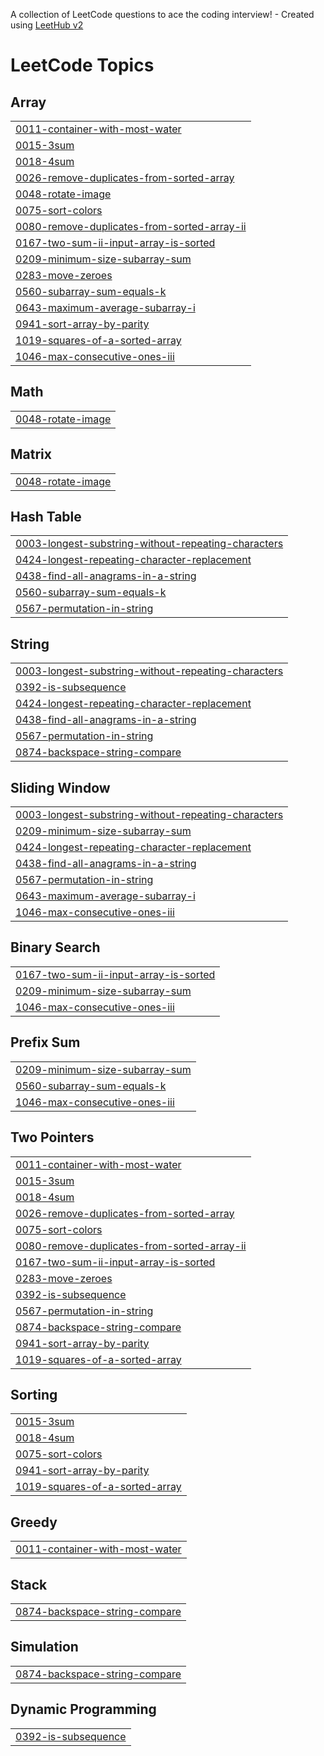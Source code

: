 A collection of LeetCode questions to ace the coding interview! - Created using [LeetHub v2](https://github.com/arunbhardwaj/LeetHub-2.0)
<!---LeetCode Topics Start-->
# LeetCode Topics
## Array
|  |
| ------- |
| [0011-container-with-most-water](https://github.com/Purushoth573/Leetcode_solution/tree/master/0011-container-with-most-water) |
| [0015-3sum](https://github.com/Purushoth573/Leetcode_solution/tree/master/0015-3sum) |
| [0018-4sum](https://github.com/Purushoth573/Leetcode_solution/tree/master/0018-4sum) |
| [0026-remove-duplicates-from-sorted-array](https://github.com/Purushoth573/Leetcode_solution/tree/master/0026-remove-duplicates-from-sorted-array) |
| [0048-rotate-image](https://github.com/Purushoth573/Leetcode_solution/tree/master/0048-rotate-image) |
| [0075-sort-colors](https://github.com/Purushoth573/Leetcode_solution/tree/master/0075-sort-colors) |
| [0080-remove-duplicates-from-sorted-array-ii](https://github.com/Purushoth573/Leetcode_solution/tree/master/0080-remove-duplicates-from-sorted-array-ii) |
| [0167-two-sum-ii-input-array-is-sorted](https://github.com/Purushoth573/Leetcode_solution/tree/master/0167-two-sum-ii-input-array-is-sorted) |
| [0209-minimum-size-subarray-sum](https://github.com/Purushoth573/Leetcode_solution/tree/master/0209-minimum-size-subarray-sum) |
| [0283-move-zeroes](https://github.com/Purushoth573/Leetcode_solution/tree/master/0283-move-zeroes) |
| [0560-subarray-sum-equals-k](https://github.com/Purushoth573/Leetcode_solution/tree/master/0560-subarray-sum-equals-k) |
| [0643-maximum-average-subarray-i](https://github.com/Purushoth573/Leetcode_solution/tree/master/0643-maximum-average-subarray-i) |
| [0941-sort-array-by-parity](https://github.com/Purushoth573/Leetcode_solution/tree/master/0941-sort-array-by-parity) |
| [1019-squares-of-a-sorted-array](https://github.com/Purushoth573/Leetcode_solution/tree/master/1019-squares-of-a-sorted-array) |
| [1046-max-consecutive-ones-iii](https://github.com/Purushoth573/Leetcode_solution/tree/master/1046-max-consecutive-ones-iii) |
## Math
|  |
| ------- |
| [0048-rotate-image](https://github.com/Purushoth573/Leetcode_solution/tree/master/0048-rotate-image) |
## Matrix
|  |
| ------- |
| [0048-rotate-image](https://github.com/Purushoth573/Leetcode_solution/tree/master/0048-rotate-image) |
## Hash Table
|  |
| ------- |
| [0003-longest-substring-without-repeating-characters](https://github.com/Purushoth573/Leetcode_solution/tree/master/0003-longest-substring-without-repeating-characters) |
| [0424-longest-repeating-character-replacement](https://github.com/Purushoth573/Leetcode_solution/tree/master/0424-longest-repeating-character-replacement) |
| [0438-find-all-anagrams-in-a-string](https://github.com/Purushoth573/Leetcode_solution/tree/master/0438-find-all-anagrams-in-a-string) |
| [0560-subarray-sum-equals-k](https://github.com/Purushoth573/Leetcode_solution/tree/master/0560-subarray-sum-equals-k) |
| [0567-permutation-in-string](https://github.com/Purushoth573/Leetcode_solution/tree/master/0567-permutation-in-string) |
## String
|  |
| ------- |
| [0003-longest-substring-without-repeating-characters](https://github.com/Purushoth573/Leetcode_solution/tree/master/0003-longest-substring-without-repeating-characters) |
| [0392-is-subsequence](https://github.com/Purushoth573/Leetcode_solution/tree/master/0392-is-subsequence) |
| [0424-longest-repeating-character-replacement](https://github.com/Purushoth573/Leetcode_solution/tree/master/0424-longest-repeating-character-replacement) |
| [0438-find-all-anagrams-in-a-string](https://github.com/Purushoth573/Leetcode_solution/tree/master/0438-find-all-anagrams-in-a-string) |
| [0567-permutation-in-string](https://github.com/Purushoth573/Leetcode_solution/tree/master/0567-permutation-in-string) |
| [0874-backspace-string-compare](https://github.com/Purushoth573/Leetcode_solution/tree/master/0874-backspace-string-compare) |
## Sliding Window
|  |
| ------- |
| [0003-longest-substring-without-repeating-characters](https://github.com/Purushoth573/Leetcode_solution/tree/master/0003-longest-substring-without-repeating-characters) |
| [0209-minimum-size-subarray-sum](https://github.com/Purushoth573/Leetcode_solution/tree/master/0209-minimum-size-subarray-sum) |
| [0424-longest-repeating-character-replacement](https://github.com/Purushoth573/Leetcode_solution/tree/master/0424-longest-repeating-character-replacement) |
| [0438-find-all-anagrams-in-a-string](https://github.com/Purushoth573/Leetcode_solution/tree/master/0438-find-all-anagrams-in-a-string) |
| [0567-permutation-in-string](https://github.com/Purushoth573/Leetcode_solution/tree/master/0567-permutation-in-string) |
| [0643-maximum-average-subarray-i](https://github.com/Purushoth573/Leetcode_solution/tree/master/0643-maximum-average-subarray-i) |
| [1046-max-consecutive-ones-iii](https://github.com/Purushoth573/Leetcode_solution/tree/master/1046-max-consecutive-ones-iii) |
## Binary Search
|  |
| ------- |
| [0167-two-sum-ii-input-array-is-sorted](https://github.com/Purushoth573/Leetcode_solution/tree/master/0167-two-sum-ii-input-array-is-sorted) |
| [0209-minimum-size-subarray-sum](https://github.com/Purushoth573/Leetcode_solution/tree/master/0209-minimum-size-subarray-sum) |
| [1046-max-consecutive-ones-iii](https://github.com/Purushoth573/Leetcode_solution/tree/master/1046-max-consecutive-ones-iii) |
## Prefix Sum
|  |
| ------- |
| [0209-minimum-size-subarray-sum](https://github.com/Purushoth573/Leetcode_solution/tree/master/0209-minimum-size-subarray-sum) |
| [0560-subarray-sum-equals-k](https://github.com/Purushoth573/Leetcode_solution/tree/master/0560-subarray-sum-equals-k) |
| [1046-max-consecutive-ones-iii](https://github.com/Purushoth573/Leetcode_solution/tree/master/1046-max-consecutive-ones-iii) |
## Two Pointers
|  |
| ------- |
| [0011-container-with-most-water](https://github.com/Purushoth573/Leetcode_solution/tree/master/0011-container-with-most-water) |
| [0015-3sum](https://github.com/Purushoth573/Leetcode_solution/tree/master/0015-3sum) |
| [0018-4sum](https://github.com/Purushoth573/Leetcode_solution/tree/master/0018-4sum) |
| [0026-remove-duplicates-from-sorted-array](https://github.com/Purushoth573/Leetcode_solution/tree/master/0026-remove-duplicates-from-sorted-array) |
| [0075-sort-colors](https://github.com/Purushoth573/Leetcode_solution/tree/master/0075-sort-colors) |
| [0080-remove-duplicates-from-sorted-array-ii](https://github.com/Purushoth573/Leetcode_solution/tree/master/0080-remove-duplicates-from-sorted-array-ii) |
| [0167-two-sum-ii-input-array-is-sorted](https://github.com/Purushoth573/Leetcode_solution/tree/master/0167-two-sum-ii-input-array-is-sorted) |
| [0283-move-zeroes](https://github.com/Purushoth573/Leetcode_solution/tree/master/0283-move-zeroes) |
| [0392-is-subsequence](https://github.com/Purushoth573/Leetcode_solution/tree/master/0392-is-subsequence) |
| [0567-permutation-in-string](https://github.com/Purushoth573/Leetcode_solution/tree/master/0567-permutation-in-string) |
| [0874-backspace-string-compare](https://github.com/Purushoth573/Leetcode_solution/tree/master/0874-backspace-string-compare) |
| [0941-sort-array-by-parity](https://github.com/Purushoth573/Leetcode_solution/tree/master/0941-sort-array-by-parity) |
| [1019-squares-of-a-sorted-array](https://github.com/Purushoth573/Leetcode_solution/tree/master/1019-squares-of-a-sorted-array) |
## Sorting
|  |
| ------- |
| [0015-3sum](https://github.com/Purushoth573/Leetcode_solution/tree/master/0015-3sum) |
| [0018-4sum](https://github.com/Purushoth573/Leetcode_solution/tree/master/0018-4sum) |
| [0075-sort-colors](https://github.com/Purushoth573/Leetcode_solution/tree/master/0075-sort-colors) |
| [0941-sort-array-by-parity](https://github.com/Purushoth573/Leetcode_solution/tree/master/0941-sort-array-by-parity) |
| [1019-squares-of-a-sorted-array](https://github.com/Purushoth573/Leetcode_solution/tree/master/1019-squares-of-a-sorted-array) |
## Greedy
|  |
| ------- |
| [0011-container-with-most-water](https://github.com/Purushoth573/Leetcode_solution/tree/master/0011-container-with-most-water) |
## Stack
|  |
| ------- |
| [0874-backspace-string-compare](https://github.com/Purushoth573/Leetcode_solution/tree/master/0874-backspace-string-compare) |
## Simulation
|  |
| ------- |
| [0874-backspace-string-compare](https://github.com/Purushoth573/Leetcode_solution/tree/master/0874-backspace-string-compare) |
## Dynamic Programming
|  |
| ------- |
| [0392-is-subsequence](https://github.com/Purushoth573/Leetcode_solution/tree/master/0392-is-subsequence) |
<!---LeetCode Topics End-->